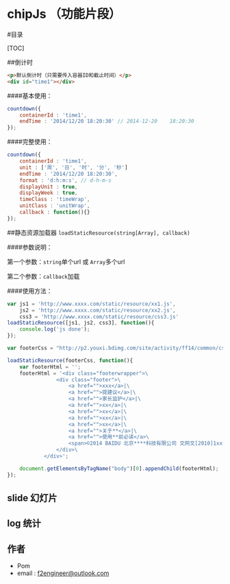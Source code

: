 # chipJs （功能片段）



#目录

[TOC]

##倒计时
``` html
<p>默认倒计时（只需要传入容器ID和截止时间）</p>    
<div id="time1"></div>
```
####基本使用：

``` javascript
countdown({
    containerId : 'time1',
    endTime : '2014/12/20 18:20:30' // 2014-12-20    18:20:30
});
``` 

####完整使用：

``` javascript
countdown({
    containerId : 'time1',
    unit : ['周', '日', '时', '分', '秒']
    endTime : '2014/12/20 18:20:30',
    format : 'd:h:m:s', // d-h-m-s
    displayUnit : true,
    displayWeek : true,
    timeClass : 'timeWrap',
    unitClass : 'unitWrap',
    callback : function(){}
});
``` 
##静态资源加载器
`loadStaticResource(string[Array], callback)`

####参数说明：

第一个参数：`string`单个url 或 `Array`多个url

第二个参数：`callback`加载

####使用方法：
``` javascript
var js1 = 'http://www.xxxx.com/static/resource/xx1.js',
    js2 = 'http://www.xxxx.com/static/resource/xx2.js',
    css3 = 'http://www.xxxx.com/static/resource/css3.js'
loadStaticResource([js1, js2, css3], function(){
    console.log('js done');
});
```
``` javascript
var footerCss = "http://p2.youxi.bdimg.com/site/activity/ff14/common/css/ff14footer.css";

loadStaticResource(footerCss, function(){
    var footerHtml = '';
    footerHtml = '<div class="footerwrapper">\
                <div class="footer">\
                    <a href="">xxx</a>|\
                    <a href="">提建议</a>|\
                    <a href="">家长监护</a>|\
                    <a href="">xx</a>|\
                    <a href="">xx</a>|\
                    <a href="">xx</a>|\
                    <a href="">xx</a>|\
                    <a href="">关于**</a>|\
                    <a href="">使用**前必读</a>\
                    <span>©2014 BAIDU 北京****科技有限公司 文网文[2010]1xx号 京ICP证xxx号</span>\
                </div>\
            </div>';

    document.getElementsByTagName("body")[0].appendChild(footerHtml);
});
```
## slide 幻灯片

## log 统计

## 作者

 - Pom
 - email : f2engineer@outlook.com

